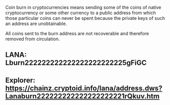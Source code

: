 Coin burn in cryptocurrencies means sending some of the coins of native cryptocurrency or some other currency to a public address from which those particular coins can never be spent because the private keys of such an address are unobtainable.


All coins sent to the burn address are not recoverable and therefore removed from circulation.

## LANA: Lburn222222222222222222222225gFiGC

## Explorer: https://chainz.cryptoid.info/lana/address.dws?Lanaburn222222222222222222221rQkuv.htm
